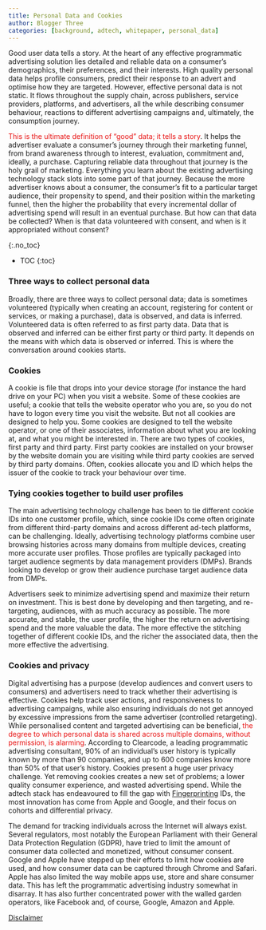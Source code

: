 ```yaml
---
title: Personal Data and Cookies
author: Blogger Three
categories: [background, adtech, whitepaper, personal_data]
---
```


Good user data tells a story. At the heart of any effective programmatic advertising solution lies detailed and reliable data on a consumer’s demographics, their preferences, and their interests. High quality personal data helps profile consumers, predict their response to an advert and optimise how they are targeted. However, effective personal data is not static. It flows throughout the supply chain, across publishers, service providers, platforms, and advertisers, all the while describing consumer behaviour, reactions to different advertising campaigns and, ultimately, the consumption journey.

<span style="color: #e81313">This is the ultimate definition of “good” data; it tells a story</span>. It helps the advertiser evaluate a consumer’s journey through their marketing funnel, from brand awareness through to interest, evaluation, commitment and, ideally, a purchase. Capturing reliable data throughout that journey is the holy grail of marketing. Everything you learn about the existing advertising technology stack slots into some part of that journey. Because the more advertiser knows about a consumer, the consumer’s fit to a particular target audience, their propensity to spend, and their position within the marketing funnel, then the higher the probability that every incremental dollar of advertising spend will result in an eventual purchase. But how can that data be collected? When is that data volunteered with consent, and when is it appropriated without consent?

{:.no_toc}

- TOC
{:toc}
<base target="_blank">

### Three ways to collect personal data

Broadly, there are three ways to collect personal data; data is sometimes volunteered (typically when creating an account, registering for content or services, or making a purchase), data is observed, and data is inferred. Volunteered data is often referred to as first party data. Data that is observed and inferred can be either first party or third party. It depends on the means with which data is observed or inferred. This is where the conversation around cookies starts.

### Cookies

A cookie is file that drops into your device storage (for instance the hard drive on your PC) when you visit a website. Some of these cookies are useful; a cookie that tells the website operator who you are, so you do not have to logon every time you visit the website. But not all cookies are designed to help you. Some cookies are designed to tell the website operator, or one of their associates, information about what you are looking at, and what you might be interested in. There are two types of cookies, first party and third party. First party cookies are installed on your browser by the website domain you are visiting while third party cookies are served by third party domains. Often, cookies allocate you and ID which helps the issuer of the cookie to track your behaviour over time.

### Tying cookies together to build user profiles

The main advertising technology challenge has been to tie different cookie IDs into one customer profile, which, since cookie IDs come often originate from different third-party domains and across different ad-tech platforms, can be challenging. Ideally, advertising technology platforms combine user browsing histories across many domains from multiple devices, creating more accurate user profiles. Those profiles are typically packaged into target audience segments by data management providers (DMPs). Brands looking to develop or grow their audience purchase target audience data from DMPs.

Advertisers seek to minimize advertising spend and maximize their return on investment. This is best done by developing and then targeting, and re-targeting, audiences, with as much accuracy as possible. The more accurate, and stable, the user profile, the higher the return on advertising spend and the more valuable the data. The more effective the stitching together of different cookie IDs, and the richer the associated data, then the more effective the advertising.

### Cookies and privacy

Digital advertising has a purpose (develop audiences and convert users to consumers) and advertisers need to track whether their advertising is effective. Cookies help track user actions, and responsiveness to advertising campaigns, while also ensuring individuals do not get annoyed by excessive impressions from the same advertiser (controlled retargeting). While personalised content and targeted advertising can be beneficial, <span style="color: #e81313">the degree to which personal data is shared across multiple domains, without permission, is alarming</span>. According to Clearcode, a leading programmatic advertising consultant, 90% of an individual’s user history is typically known by more than 90 companies, and up to 600 companies know more than 50% of that user’s history. Cookies present a huge user privacy challenge. Yet removing cookies creates a new set of problems; a lower quality consumer experience, and wasted advertising spend. While the adtech stack has endeavoured to fill the gap with [Fingerprinting](https://bdtechtalks.com/2020/04/17/what-is-browser-fingerprinting/) IDs, the most innovation has come from Apple and Google, and their focus on cohorts and differential privacy.

The demand for tracking individuals across the Internet will always exist. Several regulators, most notably the European Parliament with their General Data Protection Regulation (GDPR), have tried to limit the amount of consumer data collected and monetized, without consumer consent. Google and Apple have stepped up their efforts to limit how cookies are used, and how consumer data can be captured through Chrome and Safari. Apple has also limited the way mobile apps use, store and share consumer data. This has left the programmatic advertising industry somewhat in disarray. It has also further concentrated power with the walled garden operators, like Facebook and, of course, Google, Amazon and Apple.

[Disclaimer](/docs/disclaimer)
